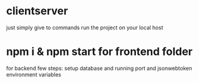 # clientserver
just simply give to commands run the project on your local host
# npm i & npm start for frontend folder 
 for backend few steps:
setup database and running port 
and jsonwebtoken environment variables
